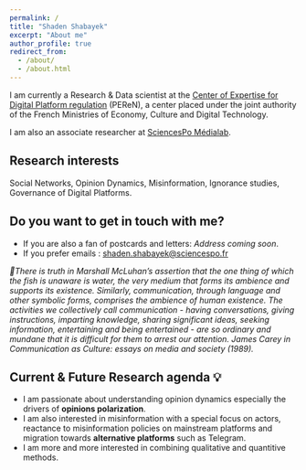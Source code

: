 ```yaml
---
permalink: /
title: "Shaden Shabayek"
excerpt: "About me"
author_profile: true
redirect_from: 
  - /about/
  - /about.html
---
```


I am currently a Research  &  Data scientist at the [Center of Expertise for Digital Platform regulation](https://www.peren.gouv.fr/en/) (PEReN), a center placed under the joint authority of the French Ministries of Economy, Culture and Digital Technology. <br>

I am also an associate researcher at [SciencesPo Médialab](https://medialab.sciencespo.fr/).

Research interests
--
Social Networks, Opinion Dynamics, Misinformation, Ignorance studies, Governance of Digital Platforms. 



Do you want to get in touch with me?
--
* If you are also a fan of postcards and letters: *Address coming soon*.
* If you prefer emails : shaden.shabayek@sciencespo.fr



*:open_book:There is truth in Marshall McLuhan’s assertion that the one thing of which the fish is unaware is water, the very medium that forms its ambience and supports its existence. Similarly, communication, through language and other symbolic forms, comprises the ambience of human existence. The activities we collectively call communication - having conversations, giving instructions, imparting knowledge, sharing significant ideas, seeking information, entertaining and being entertained - are so ordinary and mundane that it is difficult for them to arrest our attention. James Carey in Communication as Culture: essays on media and society (1989).*

Current & Future Research agenda :bulb:
-- 

* I am passionate about understanding opinion dynamics especially the drivers of **opinions polarization**. 
* I am also interested in misinformation with a special focus on actors, reactance to misinformation policies on mainstream platforms and migration towards **alternative platforms** such as Telegram. 
* I am more and more interested in combining qualitative and quantitive methods. 
